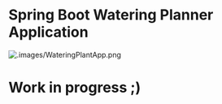 # Spring Boot Watering Planner Application

![.images/WateringPlantApp.png](.images/WateringPlantApp.png)

# Work in progress ;)

